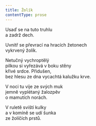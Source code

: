 ```yaml
---
title: Žolík
contentType: prose
---
```


Usaď se na tuto truhlu  
a zadrž dech.

Uvnitř se převrací na hracích žetonech  
vykrvený žolík.

Netučný vychroptělý  
pilkou si vyřezává v boku stěny  
křivé srdce. Přidušen,  
bez hlesu ze dna vycachtá kalužku krve.

V noci tu vije ze svých muk  
jemně vyplétaný žalozpěv  
o mamutích norách.

V ruletě sviští kulky  
a v komíně se udí šunka  
ze žolíčích prstů.
